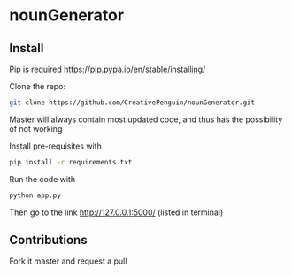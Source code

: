 # nounGenerator

## Install  
Pip is required https://pip.pypa.io/en/stable/installing/  

Clone the repo:  
```sh
git clone https://github.com/CreativePenguin/nounGenerator.git
```
Master will always contain most updated code, and thus has the possibility of not working  

Install pre-requisites with
```sh
pip install -r requirements.txt
```
Run the code with
```sh
python app.py
```
Then go to the link http://127.0.0.1:5000/ (listed in terminal)

## Contributions
Fork it master and request a pull
